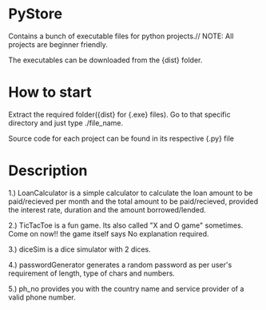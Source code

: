 # PyStore
Contains a bunch of executable files for python projects.// NOTE: All projects are beginner friendly.

The executables can be downloaded from the {dist} folder.

# How to start 
Extract the required folder({dist} for {.exe} files). Go to that specific directory and just type ./file_name.

Source code for each project can be found in its respective {.py} file

# Description

1.) LoanCalculator is a simple calculator to calculate the loan amount to be paid/recieved per month and the total amount to be paid/recieved, provided the interest rate, duration and the amount borrowed/lended.

2.) TicTacToe is a fun game. Its also called "X and O game" sometimes. Come on now!! the game itself says No explanation required.

3.) diceSim is a dice simulator with 2 dices.

4.) passwordGenerator generates a random password as per user's requirement of length, type of chars and numbers.

5.) ph_no provides you with the country name and service provider of a valid phone number.
